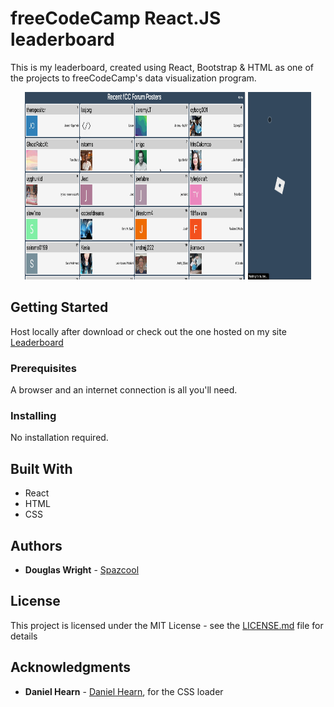 # freeCodeCamp React.JS leaderboard

This is my leaderboard, created using React, Bootstrap & HTML as one of the projects to freeCodeCamp's data visualization program.

<p align="center">
   <img width="70%" height="300vh" src="./images/desktop.gif">
   <img width="20%" height="300vh" src="./images/mobile.gif">
</p>

## Getting Started

Host locally after download or check out the one hosted on my site [Leaderboard](http://www.spazcool.com/leaderboard/)

### Prerequisites

A browser and an internet connection is all you'll need.

### Installing

No installation required.

## Built With

* React
* HTML
* CSS

## Authors

* **Douglas Wright** - [Spazcool](https://github.com/Spazcool)

## License

This project is licensed under the MIT License - see the [LICENSE.md](LICENSE.md) file for details

## Acknowledgments
* **Daniel Hearn** - [Daniel Hearn](https://github.com/DanielHearn), for the CSS loader
